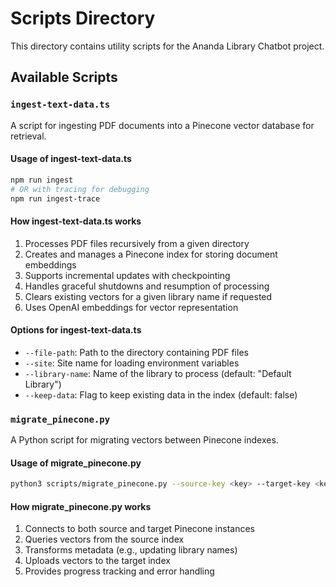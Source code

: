 # Scripts Directory

This directory contains utility scripts for the Ananda Library Chatbot project.

## Available Scripts

### `ingest-text-data.ts`

A script for ingesting PDF documents into a Pinecone vector database for retrieval.

#### Usage of ingest-text-data.ts

```bash
npm run ingest
# OR with tracing for debugging
npm run ingest-trace
```

#### How ingest-text-data.ts works

1. Processes PDF files recursively from a given directory
2. Creates and manages a Pinecone index for storing document embeddings
3. Supports incremental updates with checkpointing
4. Handles graceful shutdowns and resumption of processing
5. Clears existing vectors for a given library name if requested
6. Uses OpenAI embeddings for vector representation

#### Options for ingest-text-data.ts

- `--file-path`: Path to the directory containing PDF files
- `--site`: Site name for loading environment variables
- `--library-name`: Name of the library to process (default: "Default Library")
- `--keep-data`: Flag to keep existing data in the index (default: false)

### `migrate_pinecone.py`

A Python script for migrating vectors between Pinecone indexes.

#### Usage of migrate_pinecone.py

```bash
python3 scripts/migrate_pinecone.py --source-key <key> --target-key <key> --source-index <name> --target-index <name>
```

#### How migrate_pinecone.py works

1. Connects to both source and target Pinecone instances
2. Queries vectors from the source index
3. Transforms metadata (e.g., updating library names)
4. Uploads vectors to the target index
5. Provides progress tracking and error handling
